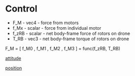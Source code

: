# Control

- F\_M - vec4 - force from motors
- f\_Mx - scalar - force from individual motor
- f\_zRB - scalar - net body-frame force of rotors on drone
- T\_RB - vec3 - net body-frame torque of rotors on drone

F\_M = [ f\_M0 , f\_M1 , f\_M2 , f\_M3 ] = func(f\_zRB, T\_RB)

[attitude](attitude/attitude.md)

[position](position/position.md)


